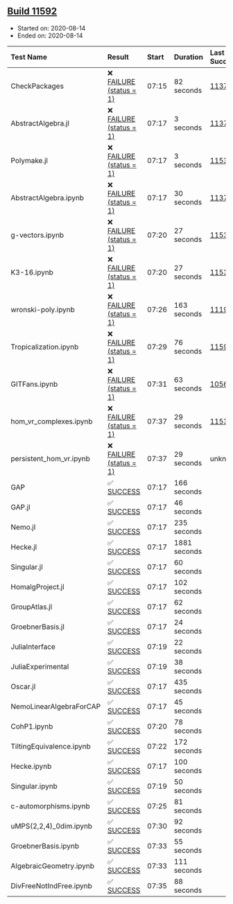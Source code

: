 ## [Build 11592](https://oscarci.mathematik.uni-kl.de/job/oscar/11592/)

* Started on: 2020-08-14
* Ended on: 2020-08-14

| Test Name    | Result | Start | Duration | Last Success | First Failure |
|:-------------|:-------|:------|:---------|:-------------|:--------------|
| CheckPackages | ❌ [FAILURE (status = 1)](https://oscarci.mathematik.uni-kl.de/job/oscar/11592/artifact/logs/build-11592/CheckPackages.log) | 07:15 | 82 seconds | [11376](https://oscarci.mathematik.uni-kl.de/job/oscar/11376/) | [11377](https://oscarci.mathematik.uni-kl.de/job/oscar/11377/) |
| AbstractAlgebra.jl | ❌ [FAILURE (status = 1)](https://oscarci.mathematik.uni-kl.de/job/oscar/11592/artifact/logs/build-11592/AbstractAlgebra.jl.log) | 07:17 | 3 seconds | [11376](https://oscarci.mathematik.uni-kl.de/job/oscar/11376/) | [11377](https://oscarci.mathematik.uni-kl.de/job/oscar/11377/) |
| Polymake.jl | ❌ [FAILURE (status = 1)](https://oscarci.mathematik.uni-kl.de/job/oscar/11592/artifact/logs/build-11592/Polymake.jl.log) | 07:17 | 3 seconds | [11532](https://oscarci.mathematik.uni-kl.de/job/oscar/11532/) | [11533](https://oscarci.mathematik.uni-kl.de/job/oscar/11533/) |
| AbstractAlgebra.ipynb | ❌ [FAILURE (status = 1)](https://oscarci.mathematik.uni-kl.de/job/oscar/11592/artifact/logs/build-11592/AbstractAlgebra.ipynb.log) | 07:17 | 30 seconds | [11376](https://oscarci.mathematik.uni-kl.de/job/oscar/11376/) | [11377](https://oscarci.mathematik.uni-kl.de/job/oscar/11377/) |
| g-vectors.ipynb | ❌ [FAILURE (status = 1)](https://oscarci.mathematik.uni-kl.de/job/oscar/11592/artifact/logs/build-11592/g-vectors.ipynb.log) | 07:20 | 27 seconds | [11532](https://oscarci.mathematik.uni-kl.de/job/oscar/11532/) | [11533](https://oscarci.mathematik.uni-kl.de/job/oscar/11533/) |
| K3-16.ipynb | ❌ [FAILURE (status = 1)](https://oscarci.mathematik.uni-kl.de/job/oscar/11592/artifact/logs/build-11592/K3-16.ipynb.log) | 07:20 | 27 seconds | [11532](https://oscarci.mathematik.uni-kl.de/job/oscar/11532/) | [11533](https://oscarci.mathematik.uni-kl.de/job/oscar/11533/) |
| wronski-poly.ipynb | ❌ [FAILURE (status = 1)](https://oscarci.mathematik.uni-kl.de/job/oscar/11592/artifact/logs/build-11592/wronski-poly.ipynb.log) | 07:26 | 163 seconds | [11192](https://oscarci.mathematik.uni-kl.de/job/oscar/11192/) | [11193](https://oscarci.mathematik.uni-kl.de/job/oscar/11193/) |
| Tropicalization.ipynb | ❌ [FAILURE (status = 1)](https://oscarci.mathematik.uni-kl.de/job/oscar/11592/artifact/logs/build-11592/Tropicalization.ipynb.log) | 07:29 | 76 seconds | [11591](https://oscarci.mathematik.uni-kl.de/job/oscar/11591/) | [11592](https://oscarci.mathematik.uni-kl.de/job/oscar/11592/) |
| GITFans.ipynb | ❌ [FAILURE (status = 1)](https://oscarci.mathematik.uni-kl.de/job/oscar/11592/artifact/logs/build-11592/GITFans.ipynb.log) | 07:31 | 63 seconds | [10566](https://oscarci.mathematik.uni-kl.de/job/oscar/10566/) | [10567](https://oscarci.mathematik.uni-kl.de/job/oscar/10567/) |
| hom_vr_complexes.ipynb | ❌ [FAILURE (status = 1)](https://oscarci.mathematik.uni-kl.de/job/oscar/11592/artifact/logs/build-11592/hom_vr_complexes.ipynb.log) | 07:37 | 29 seconds | [11532](https://oscarci.mathematik.uni-kl.de/job/oscar/11532/) | [11533](https://oscarci.mathematik.uni-kl.de/job/oscar/11533/) |
| persistent_hom_vr.ipynb | ❌ [FAILURE (status = 1)](https://oscarci.mathematik.uni-kl.de/job/oscar/11592/artifact/logs/build-11592/persistent_hom_vr.ipynb.log) | 07:37 | 29 seconds | unknown | unknown |
| GAP | ✅ [SUCCESS](https://oscarci.mathematik.uni-kl.de/job/oscar/11592/artifact/logs/build-11592/GAP.log) | 07:17 | 166 seconds |  |  |
| GAP.jl | ✅ [SUCCESS](https://oscarci.mathematik.uni-kl.de/job/oscar/11592/artifact/logs/build-11592/GAP.jl.log) | 07:17 | 46 seconds |  |  |
| Nemo.jl | ✅ [SUCCESS](https://oscarci.mathematik.uni-kl.de/job/oscar/11592/artifact/logs/build-11592/Nemo.jl.log) | 07:17 | 235 seconds |  |  |
| Hecke.jl | ✅ [SUCCESS](https://oscarci.mathematik.uni-kl.de/job/oscar/11592/artifact/logs/build-11592/Hecke.jl.log) | 07:17 | 1881 seconds |  |  |
| Singular.jl | ✅ [SUCCESS](https://oscarci.mathematik.uni-kl.de/job/oscar/11592/artifact/logs/build-11592/Singular.jl.log) | 07:17 | 60 seconds |  |  |
| HomalgProject.jl | ✅ [SUCCESS](https://oscarci.mathematik.uni-kl.de/job/oscar/11592/artifact/logs/build-11592/HomalgProject.jl.log) | 07:17 | 102 seconds |  |  |
| GroupAtlas.jl | ✅ [SUCCESS](https://oscarci.mathematik.uni-kl.de/job/oscar/11592/artifact/logs/build-11592/GroupAtlas.jl.log) | 07:17 | 62 seconds |  |  |
| GroebnerBasis.jl | ✅ [SUCCESS](https://oscarci.mathematik.uni-kl.de/job/oscar/11592/artifact/logs/build-11592/GroebnerBasis.jl.log) | 07:17 | 24 seconds |  |  |
| JuliaInterface | ✅ [SUCCESS](https://oscarci.mathematik.uni-kl.de/job/oscar/11592/artifact/logs/build-11592/JuliaInterface.log) | 07:19 | 22 seconds |  |  |
| JuliaExperimental | ✅ [SUCCESS](https://oscarci.mathematik.uni-kl.de/job/oscar/11592/artifact/logs/build-11592/JuliaExperimental.log) | 07:19 | 38 seconds |  |  |
| Oscar.jl | ✅ [SUCCESS](https://oscarci.mathematik.uni-kl.de/job/oscar/11592/artifact/logs/build-11592/Oscar.jl.log) | 07:17 | 435 seconds |  |  |
| NemoLinearAlgebraForCAP | ✅ [SUCCESS](https://oscarci.mathematik.uni-kl.de/job/oscar/11592/artifact/logs/build-11592/NemoLinearAlgebraForCAP.log) | 07:17 | 45 seconds |  |  |
| CohP1.ipynb | ✅ [SUCCESS](https://oscarci.mathematik.uni-kl.de/job/oscar/11592/artifact/logs/build-11592/CohP1.ipynb.log) | 07:20 | 78 seconds |  |  |
| TiltingEquivalence.ipynb | ✅ [SUCCESS](https://oscarci.mathematik.uni-kl.de/job/oscar/11592/artifact/logs/build-11592/TiltingEquivalence.ipynb.log) | 07:22 | 172 seconds |  |  |
| Hecke.ipynb | ✅ [SUCCESS](https://oscarci.mathematik.uni-kl.de/job/oscar/11592/artifact/logs/build-11592/Hecke.ipynb.log) | 07:17 | 100 seconds |  |  |
| Singular.ipynb | ✅ [SUCCESS](https://oscarci.mathematik.uni-kl.de/job/oscar/11592/artifact/logs/build-11592/Singular.ipynb.log) | 07:19 | 50 seconds |  |  |
| c-automorphisms.ipynb | ✅ [SUCCESS](https://oscarci.mathematik.uni-kl.de/job/oscar/11592/artifact/logs/build-11592/c-automorphisms.ipynb.log) | 07:25 | 81 seconds |  |  |
| uMPS(2,2,4)_0dim.ipynb | ✅ [SUCCESS](https://oscarci.mathematik.uni-kl.de/job/oscar/11592/artifact/logs/build-11592/uMPS-2-2-4-_0dim.ipynb.log) | 07:30 | 92 seconds |  |  |
| GroebnerBasis.ipynb | ✅ [SUCCESS](https://oscarci.mathematik.uni-kl.de/job/oscar/11592/artifact/logs/build-11592/GroebnerBasis.ipynb.log) | 07:33 | 55 seconds |  |  |
| AlgebraicGeometry.ipynb | ✅ [SUCCESS](https://oscarci.mathematik.uni-kl.de/job/oscar/11592/artifact/logs/build-11592/AlgebraicGeometry.ipynb.log) | 07:33 | 111 seconds |  |  |
| DivFreeNotIndFree.ipynb | ✅ [SUCCESS](https://oscarci.mathematik.uni-kl.de/job/oscar/11592/artifact/logs/build-11592/DivFreeNotIndFree.ipynb.log) | 07:35 | 88 seconds |  |  |
